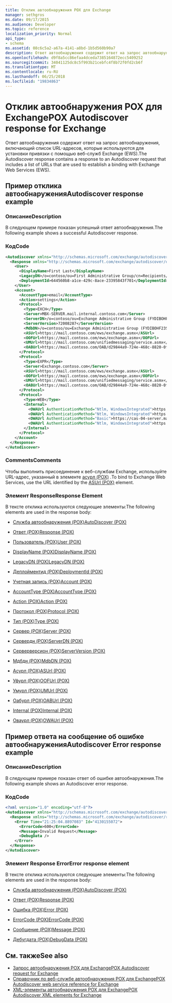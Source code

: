```yaml
---
title: Отклик автообнаружения POX для Exchange
manager: sethgros
ms.date: 09/17/2015
ms.audience: Developer
ms.topic: reference
localization_priority: Normal
api_type:
- schema
ms.assetid: 08c6c5a2-a67a-4141-a8bd-1b5d560b90a7
description: Ответ автообнаружения содержит ответ на запрос автообнаружения, включающий список URL-адресов, которые используются для установки привязки с помощью веб-служб Exchange (EWS).
ms.openlocfilehash: d9f8a5cc86efaa4dceda7385164872ecc5409252
ms.sourcegitcommit: 34041125dc8c5f993b21cebfc4f8b72f0fd2cb6f
ms.translationtype: MT
ms.contentlocale: ru-RU
ms.lasthandoff: 06/25/2018
ms.locfileid: "19834863"
---
```

# <a name="pox-autodiscover-response-for-exchange"></a><span data-ttu-id="e2d6f-103">Отклик автообнаружения POX для Exchange</span><span class="sxs-lookup"><span data-stu-id="e2d6f-103">POX Autodiscover response for Exchange</span></span>

<span data-ttu-id="e2d6f-104">Ответ автообнаружения содержит ответ на запрос автообнаружения, включающий список URL-адресов, которые используются для установки привязки с помощью веб-служб Exchange (EWS).</span><span class="sxs-lookup"><span data-stu-id="e2d6f-104">The Autodiscover response contains a response to an Autodiscover request that includes a list of URLs that are used to establish a binding with Exchange Web Services (EWS).</span></span>
  
## <a name="autodiscover-response-example"></a><span data-ttu-id="e2d6f-105">Пример отклика автообнаружения</span><span class="sxs-lookup"><span data-stu-id="e2d6f-105">Autodiscover response example</span></span>

### <a name="description"></a><span data-ttu-id="e2d6f-106">Описание</span><span class="sxs-lookup"><span data-stu-id="e2d6f-106">Description</span></span>

<span data-ttu-id="e2d6f-107">В следующем примере показан успешный ответ автообнаружения.</span><span class="sxs-lookup"><span data-stu-id="e2d6f-107">The following example shows a successful Autodiscover response.</span></span>
  
### <a name="code"></a><span data-ttu-id="e2d6f-108">Код</span><span class="sxs-lookup"><span data-stu-id="e2d6f-108">Code</span></span>

```XML
<Autodiscover xmlns="http://schemas.microsoft.com/exchange/autodiscover/responseschema/2006">
  <Response xmlns="http://schemas.microsoft.com/exchange/autodiscover/outlook/responseschema/2006a">
    <User>
      <DisplayName>First Last</DisplayName>
      <LegacyDN>/o=contoso/ou=First Administrative Group/cn=Recipients/cn=iuser885646</LegacyDN>
      <DeploymentId>644560b8-a1ce-429c-8ace-23395843f701</DeploymentId>
    </User>
    <Account>
      <AccountType>email</AccountType>
      <Action>settings</Action>
      <Protocol>
        <Type>EXCH</Type>
        <Server>MBX-SERVER.mail.internal.contoso.com</Server>
        <ServerDN>/o=contoso/ou=Exchange Administrative Group (FYDIBOHF23SPDLT)/cn=Configuration/cn=Servers/cn=MBX-SERVER</ServerDN>
        <ServerVersion>72008287</ServerVersion>
        <MdbDN>/o=contoso/ou=Exchange Administrative Group (FYDIBOHF23SPDLT)/cn=Configuration/cn=Servers/cn=MBX-SERVER/cn=Microsoft Private MDB</MdbDN>
        <ASUrl>https://mail.contoso.com/ews/exchange.asmx</ASUrl>
        <OOFUrl>https://mail.contoso.com/ews/exchange.asmx</OOFUrl>
        <UMUrl>https://mail.contoso.com/unifiedmessaging/service.asmx</UMUrl>
        <OABUrl>https://mail.contoso.com/OAB/d29844a9-724e-468c-8820-0f7b345b767b/</OABUrl>
      </Protocol>
      <Protocol>
        <Type>EXPR</Type>
        <Server>Exchange.contoso.com</Server>
        <ASUrl>https://mail.contoso.com/ews/exchange.asmx</ASUrl>
        <OOFUrl>https://mail.contoso.com/ews/exchange.asmx</OOFUrl>
        <UMUrl>https://mail.contoso.com/unifiedmessaging/service.asmx</UMUrl>
        <OABUrl>https://mail.contoso.com/OAB/d29844a9-724e-468c-8820-0f7b345b767b/</OABUrl>
      </Protocol>
      <Protocol>
        <Type>WEB</Type>
        <Internal>
          <OWAUrl AuthenticationMethod="Ntlm, WindowsIntegrated">https://cas-01-server.mail.internal.contoso.com/owa</OWAUrl>
          <OWAUrl AuthenticationMethod="Ntlm, WindowsIntegrated">https://cas-02-server.mail.internal.contoso.com/owa</OWAUrl>
          <OWAUrl AuthenticationMethod="Basic">https://cas-04-server.mail.internal.contoso.com/owa</OWAUrl>
          <OWAUrl AuthenticationMethod="Ntlm, WindowsIntegrated">https://cas-05-server.mail.internal.contoso.com/owa</OWAUrl>
        </Internal>
      </Protocol>
    </Account>
  </Response>
</Autodiscover>
```

### <a name="comments"></a><span data-ttu-id="e2d6f-109">Comments</span><span class="sxs-lookup"><span data-stu-id="e2d6f-109">Comments</span></span>

<span data-ttu-id="e2d6f-110">Чтобы выполнить присоединение к веб-службам Exchange, используйте URL-адрес, указанный в элементе [асурл (POX)](asurl-pox.md) .</span><span class="sxs-lookup"><span data-stu-id="e2d6f-110">To bind to Exchange Web Services, use the URL identified by the [ASUrl (POX)](asurl-pox.md) element.</span></span> 
  
### <a name="response-element"></a><span data-ttu-id="e2d6f-111">Элемент Response</span><span class="sxs-lookup"><span data-stu-id="e2d6f-111">Response Element</span></span>

<span data-ttu-id="e2d6f-112">В тексте отклика используются следующие элементы:</span><span class="sxs-lookup"><span data-stu-id="e2d6f-112">The following elements are used in the response body:</span></span>
  
- [<span data-ttu-id="e2d6f-113">Служба автообнаружения (POX)</span><span class="sxs-lookup"><span data-stu-id="e2d6f-113">AutoDiscover (POX)</span></span>](autodiscover-pox.md)
    
- [<span data-ttu-id="e2d6f-114">Ответ (POX)</span><span class="sxs-lookup"><span data-stu-id="e2d6f-114">Response (POX)</span></span>](response-pox.md)
    
- [<span data-ttu-id="e2d6f-115">Пользователь (POX)</span><span class="sxs-lookup"><span data-stu-id="e2d6f-115">User (POX)</span></span>](user-pox.md)
    
- [<span data-ttu-id="e2d6f-116">DisplayName (POX)</span><span class="sxs-lookup"><span data-stu-id="e2d6f-116">DisplayName (POX)</span></span>](displayname-pox.md)
    
- [<span data-ttu-id="e2d6f-117">LegacyDN (POX)</span><span class="sxs-lookup"><span data-stu-id="e2d6f-117">LegacyDN (POX)</span></span>](legacydn-pox.md)
    
- [<span data-ttu-id="e2d6f-118">Деплойментид (POX)</span><span class="sxs-lookup"><span data-stu-id="e2d6f-118">DeploymentId (POX)</span></span>](deploymentid-pox.md)
    
- [<span data-ttu-id="e2d6f-119">Учетная запись (POX)</span><span class="sxs-lookup"><span data-stu-id="e2d6f-119">Account (POX)</span></span>](account-pox.md)
    
- [<span data-ttu-id="e2d6f-120">AccountType (POX)</span><span class="sxs-lookup"><span data-stu-id="e2d6f-120">AccountType (POX)</span></span>](accounttype-pox.md)
    
- [<span data-ttu-id="e2d6f-121">Action (POX)</span><span class="sxs-lookup"><span data-stu-id="e2d6f-121">Action (POX)</span></span>](action-pox.md)
    
- [<span data-ttu-id="e2d6f-122">Протокол (POX)</span><span class="sxs-lookup"><span data-stu-id="e2d6f-122">Protocol (POX)</span></span>](protocol-pox.md)
    
- [<span data-ttu-id="e2d6f-123">Тип (POX)</span><span class="sxs-lookup"><span data-stu-id="e2d6f-123">Type (POX)</span></span>](type-pox.md)
    
- [<span data-ttu-id="e2d6f-124">Сервер (POX)</span><span class="sxs-lookup"><span data-stu-id="e2d6f-124">Server (POX)</span></span>](server-pox.md)
    
- [<span data-ttu-id="e2d6f-125">Сервердн (POX)</span><span class="sxs-lookup"><span data-stu-id="e2d6f-125">ServerDN (POX)</span></span>](serverdn-pox.md)
    
- [<span data-ttu-id="e2d6f-126">Серверверсион (POX)</span><span class="sxs-lookup"><span data-stu-id="e2d6f-126">ServerVersion (POX)</span></span>](serverversion-pox.md)
    
- [<span data-ttu-id="e2d6f-127">Мдбдн (POX)</span><span class="sxs-lookup"><span data-stu-id="e2d6f-127">MdbDN (POX)</span></span>](mdbdn-pox.md)
    
- [<span data-ttu-id="e2d6f-128">Асурл (POX)</span><span class="sxs-lookup"><span data-stu-id="e2d6f-128">ASUrl (POX)</span></span>](asurl-pox.md)
    
- [<span data-ttu-id="e2d6f-129">Уфурл (POX)</span><span class="sxs-lookup"><span data-stu-id="e2d6f-129">OOFUrl (POX)</span></span>](oofurl-pox.md)
    
- [<span data-ttu-id="e2d6f-130">Умурл (POX)</span><span class="sxs-lookup"><span data-stu-id="e2d6f-130">UMUrl (POX)</span></span>](umurl-pox.md)
    
- [<span data-ttu-id="e2d6f-131">Оабурл (POX)</span><span class="sxs-lookup"><span data-stu-id="e2d6f-131">OABUrl (POX)</span></span>](oaburl-pox.md)
    
- [<span data-ttu-id="e2d6f-132">Internal (POX)</span><span class="sxs-lookup"><span data-stu-id="e2d6f-132">Internal (POX)</span></span>](internal-pox.md)
    
- [<span data-ttu-id="e2d6f-133">Оваурл (POX)</span><span class="sxs-lookup"><span data-stu-id="e2d6f-133">OWAUrl (POX)</span></span>](owaurl-pox.md)
    
## <a name="autodiscover-error-response-example"></a><span data-ttu-id="e2d6f-134">Пример ответа на сообщение об ошибке автообнаружения</span><span class="sxs-lookup"><span data-stu-id="e2d6f-134">Autodiscover Error response example</span></span>

### <a name="description"></a><span data-ttu-id="e2d6f-135">Описание</span><span class="sxs-lookup"><span data-stu-id="e2d6f-135">Description</span></span>

<span data-ttu-id="e2d6f-136">В следующем примере показан ответ об ошибке автообнаружения.</span><span class="sxs-lookup"><span data-stu-id="e2d6f-136">The following example shows an Autodiscover error response.</span></span>
  
### <a name="code"></a><span data-ttu-id="e2d6f-137">Код</span><span class="sxs-lookup"><span data-stu-id="e2d6f-137">Code</span></span>

```XML
<?xml version="1.0" encoding="utf-8"?>
<Autodiscover xmlns="http://schemas.microsoft.com/exchange/autodiscover/responseschema/2006">
  <Response xmlns="http://schemas.microsoft.com/exchange/autodiscover/responseschema/2006">
    <Error Time="21:25:04.8897083" Id="4130155072">
      <ErrorCode>600</ErrorCode>
      <Message>Invalid Request</Message>
      <DebugData />
    </Error>
  </Response>
</Autodiscover>
```

### <a name="error-response-element"></a><span data-ttu-id="e2d6f-138">Элемент Response Error</span><span class="sxs-lookup"><span data-stu-id="e2d6f-138">Error response element</span></span>

<span data-ttu-id="e2d6f-139">В тексте отклика используются следующие элементы:</span><span class="sxs-lookup"><span data-stu-id="e2d6f-139">The following elements are used in the response body:</span></span>
  
- [<span data-ttu-id="e2d6f-140">Служба автообнаружения (POX)</span><span class="sxs-lookup"><span data-stu-id="e2d6f-140">AutoDiscover (POX)</span></span>](autodiscover-pox.md)
    
- [<span data-ttu-id="e2d6f-141">Ответ (POX)</span><span class="sxs-lookup"><span data-stu-id="e2d6f-141">Response (POX)</span></span>](response-pox.md)
    
- [<span data-ttu-id="e2d6f-142">Ошибка (POX)</span><span class="sxs-lookup"><span data-stu-id="e2d6f-142">Error (POX)</span></span>](error-pox.md)
    
- [<span data-ttu-id="e2d6f-143">ErrorCode (POX)</span><span class="sxs-lookup"><span data-stu-id="e2d6f-143">ErrorCode (POX)</span></span>](errorcode-pox.md)
    
- [<span data-ttu-id="e2d6f-144">Сообщение (POX)</span><span class="sxs-lookup"><span data-stu-id="e2d6f-144">Message (POX)</span></span>](message-pox.md)
    
- [<span data-ttu-id="e2d6f-145">Дебугдата (POX)</span><span class="sxs-lookup"><span data-stu-id="e2d6f-145">DebugData (POX)</span></span>](debugdata-pox.md)
    
## <a name="see-also"></a><span data-ttu-id="e2d6f-146">См. также</span><span class="sxs-lookup"><span data-stu-id="e2d6f-146">See also</span></span>

- [<span data-ttu-id="e2d6f-147">Запрос автообнаружения POX для Exchange</span><span class="sxs-lookup"><span data-stu-id="e2d6f-147">POX Autodiscover request for Exchange</span></span>](pox-autodiscover-request-for-exchange.md)
- [<span data-ttu-id="e2d6f-148">Справочник по веб-службе автообнаружения POX для Exchange</span><span class="sxs-lookup"><span data-stu-id="e2d6f-148">POX Autodiscover web service reference for Exchange</span></span>](pox-autodiscover-web-service-reference-for-exchange.md) 
- [<span data-ttu-id="e2d6f-149">XML-элементы автообнаружения POX для Exchange</span><span class="sxs-lookup"><span data-stu-id="e2d6f-149">POX Autodiscover XML elements for Exchange</span></span>](pox-autodiscover-xml-elements-for-exchange.md)

